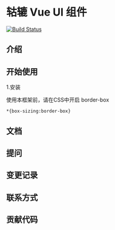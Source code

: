  # 轱辘 Vue UI 组件
 [![Build Status](https://travis-ci.org/tomgao1/xiaolunzi-demo.svg?branch=master)](https://travis-ci.org/tomgao1/xiaolunzi-demo)
 ## 介绍
 ## 

 ## 开始使用


 1.安装

 使用本框架前，请在CSS中开启 border-box

 ```
 *{box-sizing:border-box}
 ```
 
   ## 文档

   ## 提问

   ## 变更记录

   ## 联系方式

   ## 贡献代码